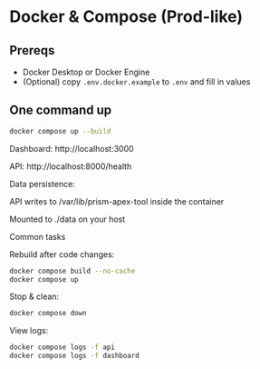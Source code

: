 # Docker & Compose (Prod-like)

## Prereqs
- Docker Desktop or Docker Engine
- (Optional) copy `.env.docker.example` to `.env` and fill in values

## One command up
```bash
docker compose up --build
```

Dashboard: http://localhost:3000

API: http://localhost:8000/health

Data persistence:

API writes to /var/lib/prism-apex-tool inside the container

Mounted to ./data on your host

Common tasks

Rebuild after code changes:

```bash
docker compose build --no-cache
docker compose up
```

Stop & clean:

```bash
docker compose down
```

View logs:

```bash
docker compose logs -f api
docker compose logs -f dashboard
```
